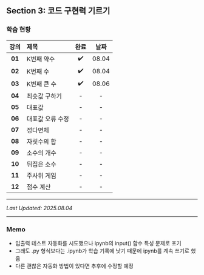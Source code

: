 ## Section 3: 코드 구현력 기르기

### 학습 현황

| 강의 | 제목 | 완료 | 날짜 |
|:---:|:---|:---:|:---:|
| **01** | K번째 약수 | ✔️ | 08.04 |
| **02** | K번째 수 | ✔️ | 08.04 |
| **03** | K번째 큰 수 | ✔️ | 08.06 |
| **04** | 최솟값 구하기 | - | - |
| **05** | 대표값 | - | - |
| **06** | 대표값 오류 수정 | - | - |
| **07** | 정다면체 | - | - |
| **08** | 자릿수의 합 | - | - |
| **09** | 소수의 개수 | - | - |
| **10** | 뒤집은 소수 | - | - |
| **11** | 주사위 게임 | - | - |
| **12** | 점수 계산 | - | - |

---

*Last Updated: 2025.08.04*

---

### Memo

- 입출력 테스트 자동화를 시도했으나 ipynb의 input() 함수 특성 문제로 포기
- 그래도 .py 형식보다는 .ipynb가 학습 기록에 낫기 때문에 ipynb를 계속 쓰기로 했음
- 다른 괜찮은 자동화 방법이 있다면 추후에 수정할 예정